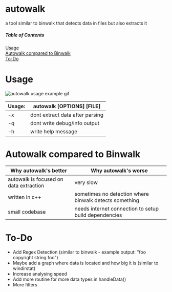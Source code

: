 # autowalk
a tool similar to binwalk that detects data in files but also extracts it

##### Table of Contents  
[Usage](#usage)  
[Autowalk compared to Binwalk](#comparison)  
[To-Do](#todo)  

<a name="usage"/>

# Usage
![](https://youtube.alpmann.de/img/autowalk-usage.gif "autowalk usage example gif")

| Usage: | autowalk [OPTIONS] [FILE]       |
|--------|---------------------------------|
| -x     | dont extract data after parsing |
| -q     | dont write debug/info output    |
| -h     | write help message              |

<a name="comparison">
  
# Autowalk compared to Binwalk
| Why autowalk's better                  | Why autowalk's worse                                   |
|----------------------------------------|--------------------------------------------------------|
| autowalk is focused on data extraction | very slow                                              |
| written in c++                         | sometimes no detection where binwalk detects something |
| small codebase                         | needs internet connection to setup build dependencies  |

<a name="todo">

# To-Do
- Add Regex Detection (similar to binwalk - example output: "foo copyright string foo")
- Maybe add a graph where data is located and how big it is (similar to windirstat)
- Increase analysing speed
- Add more routine for more data types in handleData()
- More filters
